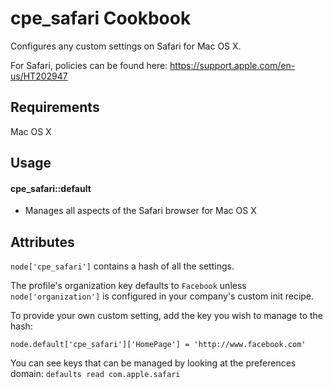 cpe_safari Cookbook
============================
Configures any custom settings on Safari for Mac OS X.

For Safari, policies can be found here:
https://support.apple.com/en-us/HT202947

Requirements
------------
Mac OS X

Usage
-----
#### cpe_safari::default
  * Manages all aspects of the Safari browser for Mac OS X

Attributes
----------

`node['cpe_safari']` contains a hash of all the settings.

The profile's organization key defaults to `Facebook` unless `node['organization']` is
configured in your company's custom init recipe.

To provide your own custom setting, add the key you wish to manage to the hash:

`node.default['cpe_safari']['HomePage'] = 'http://www.facebook.com'`

You can see keys that can be managed by looking at the preferences domain:
`defaults read com.apple.safari`
